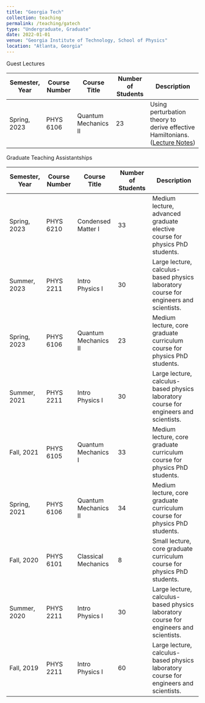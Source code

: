 ```yaml
---
title: "Georgia Tech"
collection: teaching
permalink: /teaching/gatech
type: "Undergraduate, Graduate"
date: 2022-01-01
venue: "Georgia Institute of Technology, School of Physics"
location: "Atlanta, Georgia"
---
```


Guest Lectures



| Semester, Year | Course Number | Course Title         | Number of Students | Description                                                                |
|----------------|---------------|----------------------|--------------------|----------------------------------------------------------------------------|
| Spring, 2023   | PHYS 6106     | Quantum Mechanics II | 23                 | Using perturbation theory to derive effective Hamiltonians. ([Lecture Notes](https://shakani.github.io/files/PHYS_6106_Superexchange_Lecture_Notes.pdf))                |



Graduate Teaching Assistantships



| Semester, Year | Course Number | Course Title         | Number of Students | Description                                                                |
|----------------|---------------|----------------------|--------------------|----------------------------------------------------------------------------|
| Spring, 2023   | PHYS 6210     | Condensed Matter I   | 33               | Medium lecture, advanced graduate elective course for physics PhD students.  |
| Summer, 2023   | PHYS 2211     | Intro Physics I      | 30                | Large lecture, calculus-based physics laboratory course for engineers and scientists. |
| Spring, 2023   | PHYS 6106     | Quantum Mechanics II | 23                 | Medium lecture, core graduate curriculum course for physics PhD students.  |
| Summer, 2021   | PHYS 2211     | Intro Physics I      | 30                | Large lecture, calculus-based physics laboratory course for engineers and scientists. |
| Fall, 2021     | PHYS 6105     | Quantum Mechanics I  | 33                 | Medium lecture, core graduate curriculum course for physics PhD students.  |
| Spring, 2021   | PHYS 6106     | Quantum Mechanics II | 34                 | Medium lecture, core graduate curriculum course for physics PhD students.  |
| Fall, 2020     | PHYS 6101     | Classical Mechanics  | 8                  | Small lecture, core graduate curriculum course for physics PhD students.   |
| Summer, 2020   | PHYS 2211     | Intro Physics I      | 30                | Large lecture, calculus-based physics laboratory course for engineers and scientists. |
| Fall, 2019     | PHYS 2211     | Intro Physics I      | 60                | Large lecture, calculus-based physics laboratory course for engineers and scientists. |

